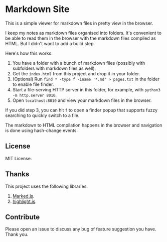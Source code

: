 # Markdown Site

This is a simple viewer for markdown files in pretty view in the browser.

I keep my notes as markdown files organised into folders. It's convenient to be able to read them in the browser with
the markdown files compiled as HTML. But I didn't want to add a build step.

Here's how this works:

1. You have a folder with a bunch of markdown files (possibly with subfolders with markdown files as well).
2. Get the `index.html` from this project and drop it in your folder.
3. (Optional) Run `find * -type f -iname '*.md' > pages.txt` in the folder to enable file finder.
3. Start a file-serving HTTP server in this folder, for example, with `python3 -m http.server 8010`.
4. Open `localhost:8010` and view your markdown files in the browser.

If you did step 3, you can hit `f` to open a finder popup that supports fuzzy searching to quickly switch to a file.

The markdown to HTML compilation happens in the browser and navigation is done using hash-change events.

## License

MIT License.

## Thanks

This project uses the following libraries:

1. [Marked.js](https://marked.js.org).
2. [highlight.js](https://highlightjs.org).

## Contribute

Please open an issue to discuss any bug of feature suggestion you have. Thank you.
